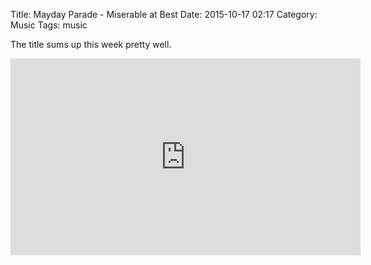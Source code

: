 Title: Mayday Parade - Miserable at Best
Date: 2015-10-17 02:17
Category: Music
Tags: music

The title sums up this week pretty well.

<iframe width="560" height="315" src="https://www.youtube.com/embed/GqM3Dr7agjY" frameborder="0" allowfullscreen></iframe>


